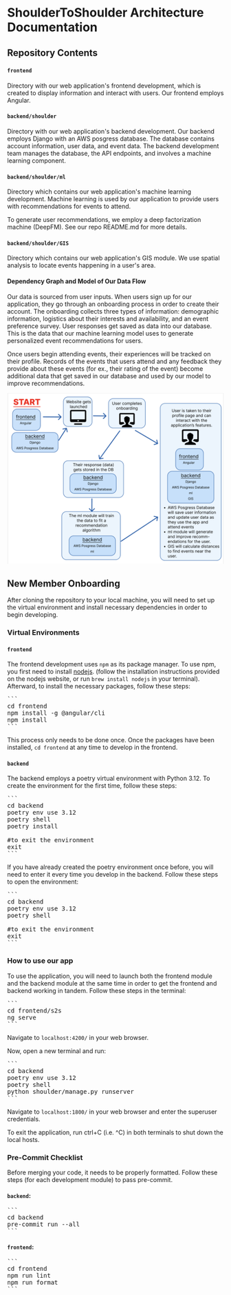 # ShoulderToShoulder Architecture Documentation

## Repository Contents

#### `frontend`
Directory with our web application's frontend development, which is created to display information and interact with users. Our frontend employs Angular.

#### `backend/shoulder` 
Directory with our web application's backend development. Our backend employs Django with an AWS posgress database. The database contains account information, user data, and event data. The backend development team manages the database, the API endpoints, and involves a machine learning component. 

#### `backend/shoulder/ml`
Directory which contains our web application's machine learning development. Machine learning is used by our application to provide users with recommendations for events to attend.

To generate user recommendations, we employ a deep factorization machine (DeepFM). See our repo README.md for more details. 

#### `backend/shoulder/GIS`
Directory which contains our web application's GIS module. We use spatial analysis to locate events happening in a user's area. 

#### Dependency Graph and Model of Our Data Flow

Our data is sourced from user inputs. When users sign up for our application, they go through an onboarding process in order to create their account. The onboarding collects three types of information: demographic information, logistics about their interests and availability, and an event preference survey. User responses get saved as data into our database. This is the data that our machine learning model uses to generate personalized event recommendations for users. 

Once users begin attending events, their experiences will be tracked on their profile. Records of the events that users attend and any feedback they provide about these events (for ex., their rating of the event) become additional data that get saved in our database and used by our model to improve recommendations.  

![Data Flow Diagram](model_data_flow.png)

## New Member Onboarding

After cloning the repository to your local machine, you will need to set up the virtual environment and install necessary dependencies in order to begin developing. 

### Virtual Environments

#### `frontend`

The frontend development uses `npm` as its package manager. To use npm, you first need to install [nodejs](https://nodejs.org/en). (follow the installation instructions provided on the nodejs website, or run `brew install nodejs` in your terminal). Afterward, to install the necessary packages, follow these steps:

<pre>
```
cd frontend
npm install -g @angular/cli
npm install
```
</pre>

This process only needs to be done once. Once the packages have been installed, `cd frontend` at any time to develop in the frontend. 

#### `backend`

The backend employs a poetry virtual environment with Python 3.12. To create the environment for the first time, follow these steps:
 
<pre>
```
cd backend
poetry env use 3.12
poetry shell
poetry install 

#to exit the environment
exit
```
</pre>

If you have already created the poetry environment once before, you will need to enter it every time you develop in the backend. Follow these steps to open the environment: 

<pre>
```
cd backend
poetry env use 3.12
poetry shell

#to exit the environment
exit 
```
</pre>

### How to use our app

To use the application, you will need to launch both the frontend module and the backend module at the same time in order to get the frontend and backend working in tandem. Follow these steps in the terminal:

<pre>
```
cd frontend/s2s
ng serve
```
</pre>

Navigate to `localhost:4200/` in your web browser. 

Now, open a new terminal and run:

<pre>
```
cd backend
poetry env use 3.12
poetry shell
python shoulder/manage.py runserver
```
</pre>

Navigate to `localhost:1800/` in your web browser and enter the superuser credentials.

To exit the application, run ctrl+C (i.e. ^C) in both terminals to shut down the local hosts.

### Pre-Commit Checklist

Before merging your code, it needs to be properly formatted. Follow these steps (for each development module) to pass pre-commit.

#### `backend`: 

<pre>
```
cd backend
pre-commit run --all
```
</pre>

#### `frontend`: 

<pre>
```
cd frontend
npm run lint
npm run format
```
</pre>
